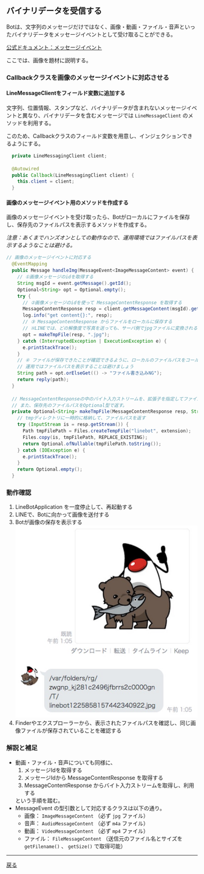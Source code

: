 ## バイナリデータを受信する

Botは、文字列のメッセージだけではなく、画像・動画・ファイル・音声といったバイナリデータをメッセージイベントとして受け取ることができる。

[公式ドキュメント：メッセージイベント](https://developers.line.me/ja/reference/messaging-api/#anchor-e2c59da01216760e81e8ca10c55b2e28b276c3e5)

ここでは、画像を題材に説明する。

### Callbackクラスを画像のメッセージイベントに対応させる

#### LineMessageClientをフィールド変数に追加する

文字列、位置情報、スタンプなど、バイナリデータが含まれないメッセージイベントと異なり、バイナリデータを含むメッセージでは `LineMessageClient` のメソッドを利用する。

このため、Callbackクラスのフィールド変数を用意し、インジェクションできるようにする。

```java
  private LineMessagingClient client;

  @Autowired
  public Callback(LineMessagingClient client) {
    this.client = client;
  }
```

#### 画像のメッセージイベント用のメソッドを作成する

画像のメッセージイベントを受け取ったら、Botがローカルにファイルを保存し、保存先のファイルパスを表示するメソッドを作成する。

*注意：あくまでハンズオンとしての動作なので、運用環境ではファイルパスを表示するようなことは避ける。*

```java
// 画像のメッセージイベントに対応する
  @EventMapping
  public Message handleImg(MessageEvent<ImageMessageContent> event) {
    // ①画像メッセージのidを取得する
    String msgId = event.getMessage().getId();
    Optional<String> opt = Optional.empty();
    try {
      // ②画像メッセージのidを使って MessageContentResponse を取得する
      MessageContentResponse resp = client.getMessageContent(msgId).get();
      log.info("get content{}:", resp);
      // ③ MessageContentResponse からファイルをローカルに保存する
      // ※LINEでは、どの解像度で写真を送っても、サーバ側でjpgファイルに変換される
      opt = makeTmpFile(resp, ".jpg");
    } catch (InterruptedException | ExecutionException e) {
      e.printStackTrace();
    }
    // ④ ファイルが保存できたことが確認できるように、ローカルのファイルパスをコールバックする
    // 運用ではファイルパスを表示することは避けましょう
    String path = opt.orElseGet(() -> "ファイル書き込みNG");
    return reply(path);
  }

  // MessageContentResponseの中のバイト入力ストリームを、拡張子を指定してファイルに書き込む。
  // また、保存先のファイルパスをOptional型で返す。
  private Optional<String> makeTmpFile(MessageContentResponse resp, String extension) {
    // tmpディレクトリに一時的に格納して、ファイルパスを返す
    try (InputStream is = resp.getStream()) {
      Path tmpFilePath = Files.createTempFile("linebot", extension);
      Files.copy(is, tmpFilePath, REPLACE_EXISTING);
      return Optional.ofNullable(tmpFilePath.toString());
    } catch (IOException e) {
      e.printStackTrace();
    }
    return Optional.empty();
  }
```

### 動作確認

1. LineBotApplication を一度停止して、再起動する
2. LINEで、Botに向かって画像を送付する
3. Botが画像の保存を表示する<br>![画像の保存パス](Bin01.jpg)
4. Finderやエクスプローラーから、表示されたファイルパスを確認し、同じ画像ファイルが保存されていることを確認する

### 解説と補足

- 動画・ファイル・音声についても同様に、<br>
  <ol>
    <li>メッセージIdを取得する</li>
    <li>メッセージIdから MessageContentResponse を取得する</li>
    <li>MessageContentResponse からバイト入力ストリームを取得し、利用する</li>
  </ol>という手順を踏む。
- MessageEvent の型引数として対応するクラスは以下の通り。
    - 画像： `ImageMessageContent` （必ず `jpg` ファイル）
    - 音声： `AudioMessageContent` （必ず `m4a` ファイル）
    - 動画： `VideoMessageContent` （必ず `mp4` ファイル）
    - ファイル： `FileMessageContent` （送信元のファイル名とサイズを `getFilename()` 、 `getSize()` で取得可能）

-----

[戻る](../../README.md)
